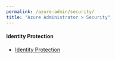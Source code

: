 ```yaml
---
permalink: /azure-admin/security/
title: "Azure Administrator > Security"
---
```

#### Identity Protection

* [Identity Protection](security/identity-protection.md)
